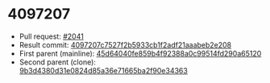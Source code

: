 # 4097207
- Pull request: [#2041](https://github.com/MarlinFirmware/Marlin/pull/2041)
- Result commit: [4097207c7527f2b5933cb1f2adf21aaabeb2e208](https://github.com/MarlinFirmware/Marlin/commit/4097207c7527f2b5933cb1f2adf21aaabeb2e208)
- First parent (mainline): [45d64040fe859b4f92388a0c99514fd290a65120](https://github.com/MarlinFirmware/Marlin/commit/45d64040fe859b4f92388a0c99514fd290a65120)
- Second parent (clone): [9b3d4380d31e0824d85a36e71665ba2f90e34363](https://github.com/MarlinFirmware/Marlin/commit/9b3d4380d31e0824d85a36e71665ba2f90e34363)
